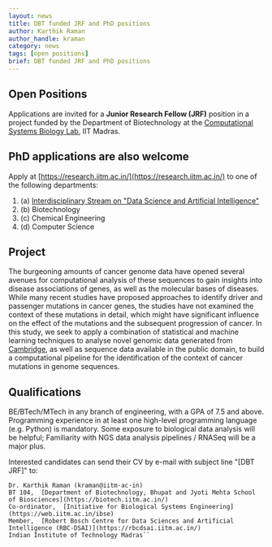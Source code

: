 ```yaml
---
layout: news
title: DBT funded JRF and PhD positions
author: Karthik Raman
author_handle: kraman
category: news
tags: [open positions]
brief: DBT funded JRF and PhD positions
---
```


## Open Positions
Applications are invited for a **Junior Research Fellow (JRF)** position in a project funded by the Department of Biotechnology at the  [Computational Systems Biology Lab](https://home.iitm.ac.in/kraman/lab/), IIT Madras.

## PhD applications are also welcome

Apply at [https://research.iitm.ac.in/](https://research.iitm.ac.in/) to one of the following departments:
1. (a) [Interdisciplinary Stream on "Data Science and Artificial Intelligence"](https://sites.google.com/a/smail.iitm.ac.in/iitm-idrp/home)
2. (b) Biotechnology
3. (c) Chemical Engineering
4. (d) Computer Science

## Project
The burgeoning amounts of cancer genome data have opened several avenues for computational analysis of these sequences to gain insights into disease associations of genes, as well as the molecular bases of diseases. While many recent studies have proposed approaches to identify driver and passenger mutations in cancer genes, the studies have not examined the context of these mutations in detail, which might have significant influence on the effect of the mutations and the subsequent progression of cancer. In this study, we seek to apply a combination of statistical and machine learning techniques to analyse novel genomic data generated from [Cambridge](https://www.mrc-cu.cam.ac.uk/), as well as sequence data available in the public domain, to build a computational pipeline for the identification of the context of cancer mutations in genome sequences.

## Qualifications
BE/BTech/MTech in any branch of engineering, with a GPA of 7.5 and above. Programming experience in at least one high-level programming language (e.g. Python) is mandatory. Some exposure to biological data analysis will be helpful; Familiarity with NGS data analysis pipelines / RNASeq will be a major plus.

Interested candidates can send their CV by e-mail with subject line &quot;[DBT JRF]&quot; to:

```
Dr. Karthik Raman (kraman@iitm·ac·in)
BT 104,  [Department of Biotechnology, Bhupat and Jyoti Mehta School of Biosciences](https://biotech.iitm.ac.in/)
Co-ordinator,  [Initiative for Biological Systems Engineering](https://web.iitm.ac.in/ibse)
Member,  [Robert Bosch Centre for Data Sciences and Artificial Intelligence (RBC-DSAI)](https://rbcdsai.iitm.ac.in/)
Indian Institute of Technology Madras``
